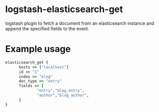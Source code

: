 logstash-elasticsearch-get
==========================

logstash plugin to fetch a document from an elasticsearch instance and append the specified fields to the event.

Example usage
=============

```ruby
elasticsearch_get {
      hosts => ["localhost"]
      id => "1"
      index => "blog"
      doc_type => "entry"
      fields => [     
              "entry","blog_entry",
              "author","blog_author",
      ]
}
```
